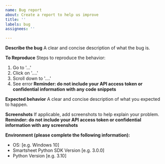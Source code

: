```yaml
---
name: Bug report
about: Create a report to help us improve
title: ''
labels: bug
assignees: ''

---
```


**Describe the bug**
A clear and concise description of what the bug is.

**To Reproduce**
Steps to reproduce the behavior:
1. Go to '...'
2. Click on '....'
3. Scroll down to '....'
4. See error
**Reminder: do not include your API access token or confidential information with any code snippets**

**Expected behavior**
A clear and concise description of what you expected to happen.

**Screenshots**
If applicable, add screenshots to help explain your problem.
**Reminder: do not include your API access token or confidential information with any screenshots**

**Environment (please complete the following information):**
 - OS: [e.g. Windows 10]
 - Smartsheet Python SDK Version [e.g. 3.0.0]
 - Python Version [e.g. 3.10]
